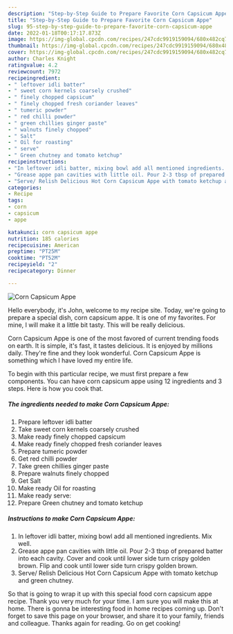 ```yaml
---
description: "Step-by-Step Guide to Prepare Favorite Corn Capsicum Appe"
title: "Step-by-Step Guide to Prepare Favorite Corn Capsicum Appe"
slug: 95-step-by-step-guide-to-prepare-favorite-corn-capsicum-appe
date: 2022-01-18T00:17:17.873Z
image: https://img-global.cpcdn.com/recipes/247cdc9919159094/680x482cq70/corn-capsicum-appe-recipe-main-photo.jpg
thumbnail: https://img-global.cpcdn.com/recipes/247cdc9919159094/680x482cq70/corn-capsicum-appe-recipe-main-photo.jpg
cover: https://img-global.cpcdn.com/recipes/247cdc9919159094/680x482cq70/corn-capsicum-appe-recipe-main-photo.jpg
author: Charles Knight
ratingvalue: 4.2
reviewcount: 7972
recipeingredient:
- " leftover idli batter"
- " sweet corn kernels coarsely crushed"
- " finely chopped capsicum"
- " finely chopped fresh coriander leaves"
- " tumeric powder"
- " red chilli powder"
- " green chillies ginger paste"
- " walnuts finely chopped"
- " Salt"
- " Oil for roasting"
- " serve"
- " Green chutney and tomato ketchup"
recipeinstructions:
- "In leftover idli batter, mixing bowl add all mentioned ingredients. Mix well."
- "Grease appe pan cavities with little oil. Pour 2-3 tbsp of prepared batter into each cavity. Cover and cook until lower side turn crispy golden brown. Flip and cook until lower side turn crispy golden brown."
- "Serve/ Relish Delicious Hot Corn Capsicum Appe with tomato ketchup and green chutney."
categories:
- Recipe
tags:
- corn
- capsicum
- appe

katakunci: corn capsicum appe 
nutrition: 185 calories
recipecuisine: American
preptime: "PT25M"
cooktime: "PT52M"
recipeyield: "2"
recipecategory: Dinner

---
```



![Corn Capsicum Appe](https://img-global.cpcdn.com/recipes/247cdc9919159094/680x482cq70/corn-capsicum-appe-recipe-main-photo.jpg)

Hello everybody, it's John, welcome to my recipe site. Today, we're going to prepare a special dish, corn capsicum appe. It is one of my favorites. For mine, I will make it a little bit tasty. This will be really delicious.

Corn Capsicum Appe is one of the most favored of current trending foods on earth. It is simple, it's fast, it tastes delicious. It is enjoyed by millions daily. They're fine and they look wonderful. Corn Capsicum Appe is something which I have loved my entire life.




To begin with this particular recipe, we must first prepare a few components. You can have corn capsicum appe using 12 ingredients and 3 steps. Here is how you cook that.

<!--inarticleads1-->

##### The ingredients needed to make Corn Capsicum Appe:

1. Prepare  leftover idli batter
1. Take  sweet corn kernels coarsely crushed
1. Make ready  finely chopped capsicum
1. Make ready  finely chopped fresh coriander leaves
1. Prepare  tumeric powder
1. Get  red chilli powder
1. Take  green chillies ginger paste
1. Prepare  walnuts finely chopped
1. Get  Salt
1. Make ready  Oil for roasting
1. Make ready  serve:
1. Prepare  Green chutney and tomato ketchup




<!--inarticleads2-->

##### Instructions to make Corn Capsicum Appe:

1. In leftover idli batter, mixing bowl add all mentioned ingredients. Mix well.
1. Grease appe pan cavities with little oil. Pour 2-3 tbsp of prepared batter into each cavity. Cover and cook until lower side turn crispy golden brown. Flip and cook until lower side turn crispy golden brown.
1. Serve/ Relish Delicious Hot Corn Capsicum Appe with tomato ketchup and green chutney.




So that is going to wrap it up with this special food corn capsicum appe recipe. Thank you very much for your time. I am sure you will make this at home. There is gonna be interesting food in home recipes coming up. Don't forget to save this page on your browser, and share it to your family, friends and colleague. Thanks again for reading. Go on get cooking!
